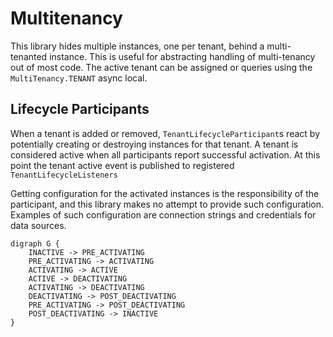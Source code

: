 # Multitenancy

This library hides multiple instances, one per tenant, behind a multi-tenanted instance. This is useful for 
abstracting handling of multi-tenancy out of most code. The active tenant can be assigned or queries using the 
`MultiTenancy.TENANT` async local. 

## Lifecycle Participants

When a tenant is added or removed, `TenantLifecycleParticipant`s react by potentially creating or destroying
instances for that tenant. A tenant is considered active when all participants report successful activation. 
At this point the tenant active event is published to registered `TenantLifecycleListeners`

Getting configuration for the activated instances is the responsibility of the participant, and this library 
makes no attempt to provide such configuration. Examples of such configuration are connection strings and 
credentials for data sources.

```plantuml
digraph G {
    INACTIVE -> PRE_ACTIVATING
    PRE_ACTIVATING -> ACTIVATING
    ACTIVATING -> ACTIVE
    ACTIVE -> DEACTIVATING
    ACTIVATING -> DEACTIVATING
    DEACTIVATING -> POST_DEACTIVATING
    PRE_ACTIVATING -> POST_DEACTIVATING
    POST_DEACTIVATING -> INACTIVE
}
```